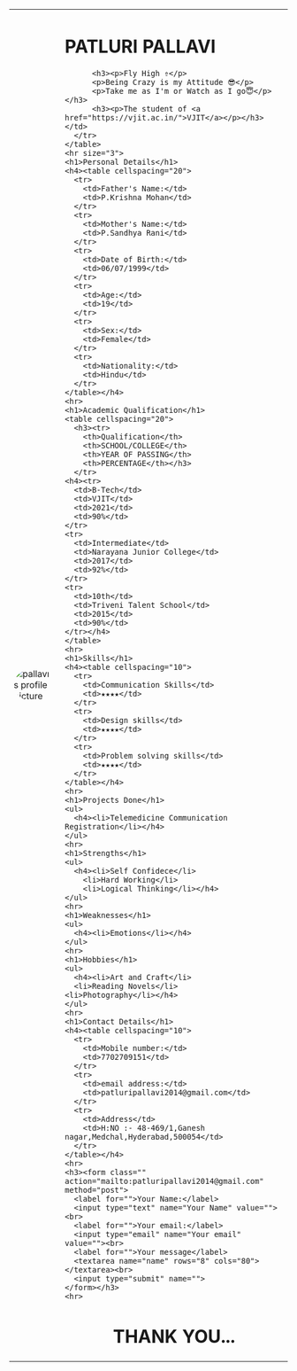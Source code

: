 <!DOCTYPE html>
<html lang="en" dir="ltr">
  <head>
    <meta charset="utf-8">
    <title>🖤Pallav's Personal Site</title>
    <style>
      img
      {
        border-radius: 50%;
      }
     </style>
  </head>
  <body>
    <table cellspacing="30">
      <tr>
        <td><img src="image/pallavi.png" alt="pallavi's profile picture"></td>
        <td>  <h1>PATLURI PALLAVI</h1>

          <h3><p>Fly High ⇮</p>
          <p>Being Crazy is my Attitude 😎</p>
          <p>Take me as I'm or Watch as I go😇</p></h3>
          <h3><p>The student of <a href="https://vjit.ac.in/">VJIT</a></p></h3></td>
      </tr>
    </table>
    <hr size="3">
    <h1>Personal Details</h1>
    <h4><table cellspacing="20">
      <tr>
        <td>Father's Name:</td>
        <td>P.Krishna Mohan</td>
      </tr>
      <tr>
        <td>Mother's Name:</td>
        <td>P.Sandhya Rani</td>
      </tr>
      <tr>
        <td>Date of Birth:</td>
        <td>06/07/1999</td>
      </tr>
      <tr>
        <td>Age:</td>
        <td>19</td>
      </tr>
      <tr>
        <td>Sex:</td>
        <td>Female</td>
      </tr>
      <tr>
        <td>Nationality:</td>
        <td>Hindu</td>
      </tr>
    </table></h4>
    <hr>
    <h1>Academic Qualification</h1>
    <table cellspacing="20">
      <h3><tr>
        <th>Qualification</th>
        <th>SCHOOL/COLLEGE</th>
        <th>YEAR OF PASSING</th>
        <th>PERCENTAGE</th></h3>
      </tr>
    <h4><tr>
      <td>B-Tech</td>
      <td>VJIT</td>
      <td>2021</td>
      <td>90%</td>
    </tr>
    <tr>
      <td>Intermediate</td>
      <td>Narayana Junior College</td>
      <td>2017</td>
      <td>92%</td>
    </tr>
    <tr>
      <td>10th</td>
      <td>Triveni Talent School</td>
      <td>2015</td>
      <td>90%</td>
    </tr></h4>
    </table>
    <hr>
    <h1>Skills</h1>
    <h4><table cellspacing="10">
      <tr>
        <td>Communication Skills</td>
        <td>★★★★</td>
      </tr>
      <tr>
        <td>Design skills</td>
        <td>★★★★</td>
      </tr>
      <tr>
        <td>Problem solving skills</td>
        <td>★★★★</td>
      </tr>
    </table></h4>
    <hr>
    <h1>Projects Done</h1>
    <ul>
      <h4><li>Telemedicine Communication Registration</li></h4>
    </ul>
    <hr>
    <h1>Strengths</h1>
    <ul>
      <h4><li>Self Confidece</li>
        <li>Hard Working</li>
        <li>Logical Thinking</li></h4>
    </ul>
    <hr>
    <h1>Weaknesses</h1>
    <ul>
      <h4><li>Emotions</li></h4>
    </ul>
    <hr>
    <h1>Hobbies</h1>
    <ul>
      <h4><li>Art and Craft</li>
      <li>Reading Novels</li>
    <li>Photography</li></h4>
    </ul>
    <hr>
    <h1>Contact Details</h1>
    <h4><table cellspacing="10">
      <tr>
        <td>Mobile number:</td>
        <td>7702709151</td>
      </tr>
      <tr>
        <td>email address:</td>
        <td>patluripallavi2014@gmail.com</td>
      </tr>
      <tr>
        <td>Address</td>
        <td>H:NO :- 48-469/1,Ganesh nagar,Medchal,Hyderabad,500054</td>
      </tr>
    </table></h4>
    <hr>
    <h3><form class="" action="mailto:patluripallavi2014@gmail.com" method="post">
      <label for="">Your Name:</label>
      <input type="text" name="Your Name" value=""><br>
      <label for="">Your email:</label>
      <input type="email" name="Your email" value=""><br>
      <label for="">Your message</label>
      <textarea name="name" rows="8" cols="80"></textarea><br>
      <input type="submit" name="">
    </form></h3>
    <hr>
  <center><h1>THANK YOU...</h1></center>
  </body>
</html>
